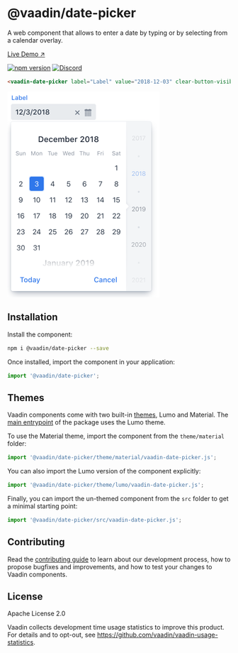 # @vaadin/date-picker

A web component that allows to enter a date by typing or by selecting from a calendar overlay.

[Live Demo ↗](https://vaadin.com/docs/latest/ds/components/date-picker)

[![npm version](https://badgen.net/npm/v/@vaadin/date-picker)](https://www.npmjs.com/package/@vaadin/date-picker)
[![Discord](https://img.shields.io/discord/732335336448852018?label=discord)](https://discord.gg/PHmkCKC)

```html
<vaadin-date-picker label="Label" value="2018-12-03" clear-button-visible></vaadin-date-picker>
```

[<img src="https://raw.githubusercontent.com/vaadin/web-components/master/packages/date-picker/screenshot.png" width="343" alt="Screenshot of vaadin-date-picker">](https://vaadin.com/docs/latest/ds/components/date-picker)

## Installation

Install the component:

```sh
npm i @vaadin/date-picker --save
```

Once installed, import the component in your application:

```js
import '@vaadin/date-picker';
```

## Themes

Vaadin components come with two built-in [themes](https://vaadin.com/docs/latest/ds/customization/using-themes), Lumo and Material.
The [main entrypoint](https://github.com/vaadin/web-components/blob/master/packages/date-picker/vaadin-date-picker.js) of the package uses the Lumo theme.

To use the Material theme, import the component from the `theme/material` folder:

```js
import '@vaadin/date-picker/theme/material/vaadin-date-picker.js';
```

You can also import the Lumo version of the component explicitly:

```js
import '@vaadin/date-picker/theme/lumo/vaadin-date-picker.js';
```

Finally, you can import the un-themed component from the `src` folder to get a minimal starting point:

```js
import '@vaadin/date-picker/src/vaadin-date-picker.js';
```

## Contributing

Read the [contributing guide](https://vaadin.com/docs/latest/guide/contributing/overview) to learn about our development process, how to propose bugfixes and improvements, and how to test your changes to Vaadin components.

## License

Apache License 2.0

Vaadin collects development time usage statistics to improve this product.
For details and to opt-out, see https://github.com/vaadin/vaadin-usage-statistics.
